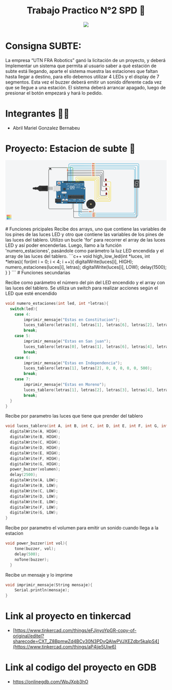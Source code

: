 <h1 align= "center">Trabajo Practico N°2 SPD 🤖</h1>
<p align="center">
   <img src= "https://user-images.githubusercontent.com/131720798/234136882-1d2f7633-e589-464f-85e3-a03955c779ee.jpg"/>
</p>

# Consigna SUBTE:
La empresa  “UTN FRA Robotics” ganó la licitación de un proyecto, y deberá Implementar un sistema que permita al usuario saber a qué estación de subte está llegando, aparte  el sistema muestra las estaciones que faltan hasta llegar a destino, para ello debemos utilizar 4 LEDs y el display de 7 segmentos. Esta vez el buzzer deberá emitir un sonido diferente cada vez que se llegue a una estación.
El sistema deberá arrancar apagado, luego de presionar el botón empezará y hará lo pedido.

# Integrantes 👩‍🎓 
- Abril Mariel Gonzalez Bernabeu

# Proyecto: Estacion de subte :train2:
<p align="center">
   <img src= "Estacion_subte/Copy of Estacion de subte.png"/>
</p>	
# Funciones pricipales
Recibe dos arrays, uno que contiene las variables de los pines de las luces LED y otro que contiene las variables de los pines de las luces del tablero. Utilizo un bucle 'for' para recorrer el array de las luces LED y así poder encenderlas. Luego, llamo a la función 'numero_estaciones', pasándole como parámetro la luz LED encendida y el array de las luces del tablero.
```c++
void high_low_led(int *luces, int *letras){
  for(int i = 0; i < 4; i ++){
  	digitalWrite(luces[i], HIGH);
  	numero_estaciones(luces[i], letras);
  	digitalWrite(luces[i], LOW);
  	delay(1500);
  }
}  
```
# Funciones secundarias

Recibe como parámetro el número del pin del LED encendido y el array con las luces del tablero. Se utiliza un switch para realizar acciones según el LED que esté encendido                   
```c++
void numero_estaciones(int led, int *letras){
  switch(led){
    case 4:
    	imprimir_mensaje("Estas en Constitucion");
    	luces_tablero(letras[0], letras[1], letras[6], letras[2], letras[3], 0, 0, 1000);
    	break;
    case 5:
    	imprimir_mensaje("Estas en San juan");
    	luces_tablero(letras[0], letras[1], letras[6], letras[4], letras[3], 0, 0, 750);
    	break;
    case 6:
    	imprimir_mensaje("Estas en Independencia");
        luces_tablero(letras[1], letras[2], 0, 0, 0, 0, 0, 500);
    	break;
    case 7:
    	imprimir_mensaje("Estas en Moreno");
      	luces_tablero(letras[1], letras[2], letras[3], letras[4], letras[5], letras[0], 0, 250);
      	break;
  }
}                     
```
Recibe por parametro las luces que tiene que prender del tablero                       
```c++
void luces_tablero(int A, int B, int C, int D, int E, int F, int G, int volumen){
  digitalWrite(A, HIGH);
  digitalWrite(B, HIGH);
  digitalWrite(C, HIGH);
  digitalWrite(D, HIGH);
  digitalWrite(E, HIGH);
  digitalWrite(F, HIGH);
  digitalWrite(G, HIGH);
  power_buzzer(volumen);
  delay(2500);
  digitalWrite(A, LOW);
  digitalWrite(B, LOW);
  digitalWrite(C, LOW);
  digitalWrite(D, LOW);
  digitalWrite(E, LOW);
  digitalWrite(F, LOW);
  digitalWrite(G, LOW);
}                       
```
Recibe por parametro el volumen para emitir un sonido cuando llega a la estacion                       
```c++
void power_buzzer(int vol){
    tone(buzzer, vol);
    delay(500);
  	noTone(buzzer);
  }                       
```
Recibe un mensaje y lo imprime                       
```c++
void imprimir_mensaje(String mensaje){
	Serial.println(mensaje);
}                       
```
# Link al proyecto en tinkercad

- [https://www.tinkercad.com/things/eFJjnyoYpGR-copy-of-original/editel?sharecode=CXT_Z8BpmwZd4BCv30N3PDvQAlwPVJXEZdbr5kalpS4](https://www.tinkercad.com/things/aP4jje5Uiw6)

# Link al codigo del proyecto en GDB

- https://onlinegdb.com/WpJXpb3hO                  
